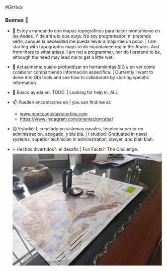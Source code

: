 #GitHub 
### Buenas 👋

- 🔭 Estoy arrancando con mapas topográficos para hacer montañismo en los Andes. Y de ahí a lo que surja. No soy programador, ni pretendo serlo, aunque la necesidad me pueda llevar a mojarme un poco. | I am starting with topographic maps to do mountaineering in the Andes. And from there to what arises. I am not a programmer, nor do I pretend to be, although the need may lead me to get a little wet.


- 🌱 Actualmente quiero profundizar en herramientas SIG y en ver como colaborar compartiendo información específica. | Currently I want to delve into GIS tools and see how to collaborate by sharing specific information.


- 🤔 Busco ayuda en: TODO. | Looking for help in: ALL


- 📫 Pueden encontrarme en | you can find me at:
	- www.marcosgustavocortina.com
	- https://www.instagram.com/orientacioncaba/


- 😄 Estudié: Licenciado en sistemas navales, técnico superior en administración, abogado, y bla bla. | I studied: Graduated in naval systems, superior technician in administration, lawyer, and blah blah.


- ⚡ Hechos divertidos?: el desafío | Fun Facts?: The Challenge.
![Mapa y Brújula](Anexos/IMG_20200525_132934%20(Grande).jpg)